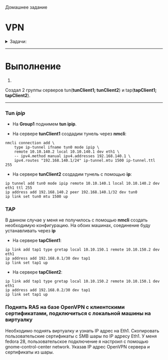 Домашнее задание

# VPN

<details>
<summary> Задачи: </summary> 


1. Между двумя виртуалками поднять vpn в режимах
- tun
- tap
Прочуствовать разницу.

2. Поднять RAS на базе OpenVPN с клиентскими сертификатами, подключиться с локальной машины на виртуалку

3*. Самостоятельно изучить, поднять ocserv и подключиться с хоста к виртуалке

</details>


______________________________________________________
# Выполнение

1.  

Создал 2 группы серверов tun(**tunClient1; tunClient2**)
и tap(**tapClient1; tapClient2**).

______________________________

### Tun *ipip*
- На **Group1** поднимем **tun ipip**. 

* На сервере **tunClient1** создадим тунель через **nmcli**:
`````
nmcli connection add \
    type ip-tunnel ifname tun0 mode ipip \
    remote 10.10.140.2 local 10.10.140.1 dev eth1 \
    -- ipv4.method manual ipv4.addresses 192.168.140.1 \
    ipv4.routes "192.168.140.1/24" ip-tunnel.mtu 1500 ip-tunnel.ttl 255
`````
* На сервере **tunClient2** создадим тунель с помощью **ip**:
````
ip tunnel add tun0 mode ipip remote 10.10.140.1 local 10.10.140.2 dev eth1 ttl 255
ip address add 192.168.140.2 peer 192.168.140.1/32 dev tun0
ip link set tun0 mtu 1500 up
````

### TAP

В данном случае у меня не получилось с помощью **nmcli** создать необходимую конфигурацию. На обоих машинах, соединение буду устанавливать через **ip**

* На сервере **tapClient1**:

````
ip link add tap1 type gretap local 10.10.150.1 remote 10.10.150.2 dev eth1
ip address add 192.168.0.1/30 dev tap1
ip link set tap1 up
````
* На сервере **tapClient2**:

````
ip link add tap1 type gretap local 10.10.150.2 remote 10.10.150.1 dev eth1
ip address add 192.168.0.2/30 dev tap1
ip link set tap1 up
````

### Поднять RAS на базе OpenVPN с клиентскими сертификатами, подключиться с локальной машины на виртуалку

Необходимо поднять виртуалку и узнать IP адрес на Eth1.
Скопировать пользовательские сертификаты с SMB шары по IP адресу Eth1.
У меня fedora 28, пользовательское подключение я настроил с помощью gnome-control-center network. Указав IP адрес OpenVPN сервера и сертификаты из шары.

